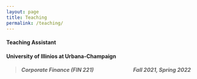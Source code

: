```yaml
---
layout: page
title: Teaching
permalink: /teaching/
---
```


#### Teaching Assistant <br>
#### University of Illinios at Urbana-Champaign
> ##### Corporate Finance (FIN 221) &emsp;&emsp;&emsp;&emsp;&emsp;&emsp;&emsp; Fall 2021, Spring 2022
